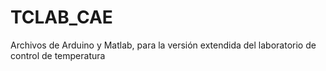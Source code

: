 # TCLAB_CAE
Archivos de Arduino y Matlab, para la versión extendida del laboratorio de control de temperatura
